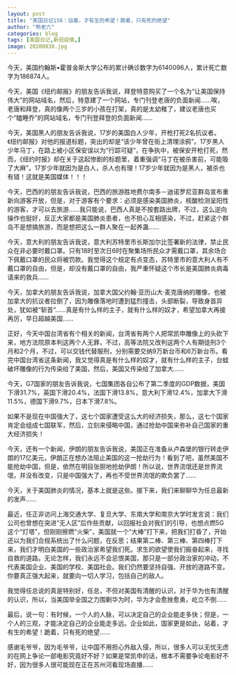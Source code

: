 ```yaml
---
layout: post
title: "美国日记156：站着，才有生的希望！跪着，只有死的绝望"
author: "熊老六"
categories: blog
tags: [美国日记,新冠疫情,]
image: 20200830.jpg
---
```

​​​​​​今天，美国约翰斯•霍普金斯大学公布的累计确诊数字为6140096人，累计死亡数字为186874人。

今天，美国《纽约邮报》的朋友告诉我说，拜登特意购买了一个名为“让美国保持伟大”的网站域名，然后，特意建了一个网站，专门刊登老唐的负面新闻……唉，老唐和拜登，真的像两个三岁的小孩在打架，真的是太幼稚了，建议老唐也买个“瞌睡乔”的网站域名，专门刊登拜登的负面新闻……

今天，美国黑人的朋友告诉我说，17岁的美国白人少年，开枪打死2名抗议者。《纽约邮报》对他的报道标题，突出的却是“该少年曾在街上清理涂鸦”。17岁黑人少年马丁，在路上被小区保安误以为“行踪可疑”，在争执中，被保安开枪打死，然而，《纽约时报》却在关于这起惨剧的标题里，着重强调“马丁在被杀害前，可能吸了大麻”。17岁少年就因为是白人，杀人也有理！17岁少年就因为是黑人，被杀也有错！这就是美国媒体！！！

今天，巴西的的朋友告诉我说，巴西的旅游胜地费尔南多－迪诺罗尼亚群岛宣布重新向游客开放，但是，对于游客有个要求：必须是感染美国肺炎，核酸检测呈阳性的游客，才可以去旅游……我只能说，巴西人真是不按套路出牌，不过，这么逆向操作也挺好，反正大家都是美国肺炎患者，也不担心互相感染，不过，赶紧这个群岛不是想搞旅游，而是想把这么一群人聚在一起养蛊……

今天，意大利的朋友告诉我说，意大利苏特里市长斯加尔比签署新的法律，禁止民众在非必要时戴口罩。只有18时至次日6时在聚集场所民众才需戴口罩，其余场合下佩戴口罩的民众将被罚款。我觉得这个规定有点变态，苏特里市的意大利人有不戴口罩的自由，但是，却没有戴口罩的自由，我严重怀疑这个市长是美国肺炎病毒请来的救兵……

今天，加拿大的朋友告诉我说，加拿大国父约翰·亚历山大·麦克唐纳的雕像，也被加拿大的抗议者拉倒了，因为雕像落地时遭到猛烈撞击，头部断裂，导致身首异处，犹如被“斩首”……真是有什么样的主子，就有什么样的奴才，希望加拿大再接再厉，早日超越美国……

正好，今天中国台湾省有个相关的新闻，台湾省有两个人把常凯申雕像上的头砍下来，地方法院原本判这两个人无罪，不过，高等法院又改判这两个人有期徒刑3个月和2个月，不过，可以交钱代替服刑，分别需要交纳9万新台币和6万新台币。看完中国台湾省这条新闻，我又觉得真是有什么样的奴才，就有什么样的主子，台蛙破坏雕像的行为传染给了美国，然后，美国又传染给了加拿大……

今天，G7国家的朋友告诉我说，七国集团各自公布了第二季度的GDP数据，美国下滑31.7%，英国下滑20.4%，法国下滑13.8%，意大利下滑12.4%，加拿大下滑11.5%，德国下滑9.7%，日本下滑7.8%。

如果不是现在中国强大了，这七个国家遭受这么大的经济损失，那么，这七个国家肯定会组成七国联军，然后，立刻来侵略中国，通过抢劫中国来弥补自己国家的重大经济损失！

今天，还有一个新闻，伊朗的朋友告诉我说，美国正在准备从卢森堡的银行转走伊朗的17亿美元，伊朗正在想办法阻止美国的这一抢劫行为！看到了吧，虽然美国不能抢劫中国，但是，依然在明目张胆地抢劫伊朗！所以说，世界流氓还是世界流氓，并没有改变，只是中国强大了，再也不受世界流氓的欺负罢了……

今天，关于美国肺炎的情况，基本上就是这些。接下来，我们来聊聊华为任总最新的发声……

最近，任正非访问上海交通大学、复旦大学、东南大学和南京大学时发言说：我们公司也曾想在突进“无人区”后作些贡献，以回报社会对我们的引导，也想点燃5G这个“灯塔”，但刚刚擦燃“火柴”，美国就一个“大棒”打下来，把我们打昏了，开始还以为我们合规系统出了什么问题，在反思；结果第二棒、第三棒、第四棒打下来，我们才明白美国的一些政治家希望我们死。求生的欲望使我们振奋起来，寻找自救的道路。无论怎样，我们永远不会忌恨美国，那只是一部分政治家的冲动，不代表美国企业、美国的学校、美国社会。我们仍然要坚持自强、开放的道路不变。你要真正强大起来，就要向一切人学习，包括自己的敌人。

我觉得任总说的真是特别好，任总，不但对美国有清醒的认识，对于华为也有清醒的认识，所以，当美国举全国之力围剿华为时，华为才会愈挫愈勇，屹立不倒……

最后，说一句：有时候，一个人的人脉，可以决定自己的企业能走多快；但是，一个人的三观，才能决定自己的企业能走多远。企业如此，国家更是如此，站着，才有生的希望！跪着，只有死的绝望……

感谢毛爷爷，因为毛爷爷，让中国不用担心外敌入侵，所以，很多人可以无忧无虑的在网上争论一部电影究竟好不好？如果是常凯申的话，根本不需要争论电影好不好，因为很多人很可能现在正在苏州河看现场直播……​​​​